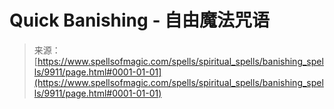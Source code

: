 <!--yml

category: 未分类

date: 2024-06-12 18:46:20

-->

# Quick Banishing - 自由魔法咒语

> 来源：[https://www.spellsofmagic.com/spells/spiritual_spells/banishing_spells/9911/page.html#0001-01-01](https://www.spellsofmagic.com/spells/spiritual_spells/banishing_spells/9911/page.html#0001-01-01)
